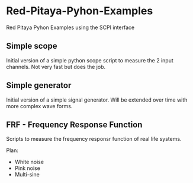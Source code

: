 # Red-Pitaya-Pyhon-Examples
Red Pitaya Pyhon Examples using the SCPI interface

## Simple scope
Initial version of a simple python scope script to measure the 2 input channels. Not very fast but does the job.

## Simple generator
Initial version of a simple signal generator. Will be extended over time with more complex wave forms.

## FRF - Frequency Response Function
Scripts to measure the frequency responsr function of real life systems.

Plan:
* White noise
* Pink noise
* Multi-sine
